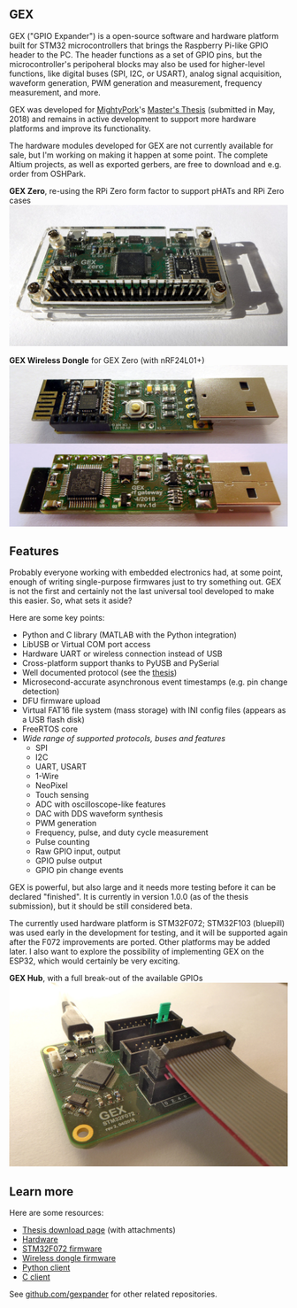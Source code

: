 ## GEX

GEX ("GPIO Expander") is a open-source software and hardware platform built for STM32 microcontrollers that brings the Raspberry Pi-like GPIO header to the PC. The header functions as a set of GPIO pins, but the microcontroller's peripoheral blocks may also be used for higher-level functions, like digital buses (SPI, I2C, or USART), analog signal acquisition, waveform generation, PWM generation and measurement, frequency measurement, and more.

GEX was developed for [MightyPork](https://www.ondrovo.com/)'s [Master's Thesis][thesis] (submitted in May, 2018) and remains in active development to support more hardware platforms and improve its functionality. 

The hardware modules developed for GEX are not currently available for sale, but I'm working on making it happen at some point. The complete Altium projects, as well as exported gerbers, are free to download and e.g. order from OSHPark.

**GEX Zero**, re-using the RPi Zero form factor to support pHATs and RPi Zero cases<br>
![photo](zero.jpg)

**GEX Wireless Dongle** for GEX Zero (with nRF24L01+)<br>
![photo](rfdongle.jpg)

## Features

Probably everyone working with embedded electronics had, at some point, enough of writing single-purpose firmwares just to try something out. GEX is not the first and certainly not the last universal tool developed to make this easier. So, what sets it aside? 

Here are some key points:

- Python and C library (MATLAB with the Python integration)
- LibUSB or Virtual COM port access
- Hardware UART or wireless connection instead of USB
- Cross-platform support thanks to PyUSB and PySerial
- Well documented protocol (see the [thesis][thesis])
- Microsecond-accurate asynchronous event timestamps (e.g. pin change detection)
- DFU firmware upload
- Virtual FAT16 file system (mass storage) with INI config files (appears as a USB flash disk)
- FreeRTOS core
- *Wide range of supported protocols, buses and features*
  - SPI
  - I2C
  - UART, USART
  - 1-Wire
  - NeoPixel
  - Touch sensing
  - ADC with oscilloscope-like features
  - DAC with DDS waveform synthesis
  - PWM generation
  - Frequency, pulse, and duty cycle measurement
  - Pulse counting
  - Raw GPIO input, output 
  - GPIO pulse output
  - GPIO pin change events

GEX is powerful, but also large and it needs more testing before it can be declared "finished". It is currently in version 1.0.0 (as of the thesis submission), but it should be still considered beta.

The currently used hardware platform is STM32F072; STM32F103 (bluepill) was used early in the development for testing, and it will be supported again after the F072 improvements are ported. Other platforms may be added later. I also want to explore the possibility of implementing GEX on the ESP32, which would certainly be very exciting.

**GEX Hub**, with a full break-out of the available GPIOs<br>
![photo](hub.jpg)

## Learn more

Here are some resources:

- [Thesis download page][thesis] (with attachments)
- [Hardware](https://github.com/gexpander/gex-hardware)
- [STM32F072 firmware](https://github.com/gexpander/gex-f072)
- [Wireless dongle firmware](https://github.com/gexpander/gex-nrf-dongle)
- [Python client](https://github.com/gexpander/gex-client-py)
- [C client](https://github.com/gexpander/gex-client-c)

See [github.com/gexpander](https://github.com/gexpander) for other related repositories.


[thesis]: https://www.ondrovo.com/cvut/dp/
